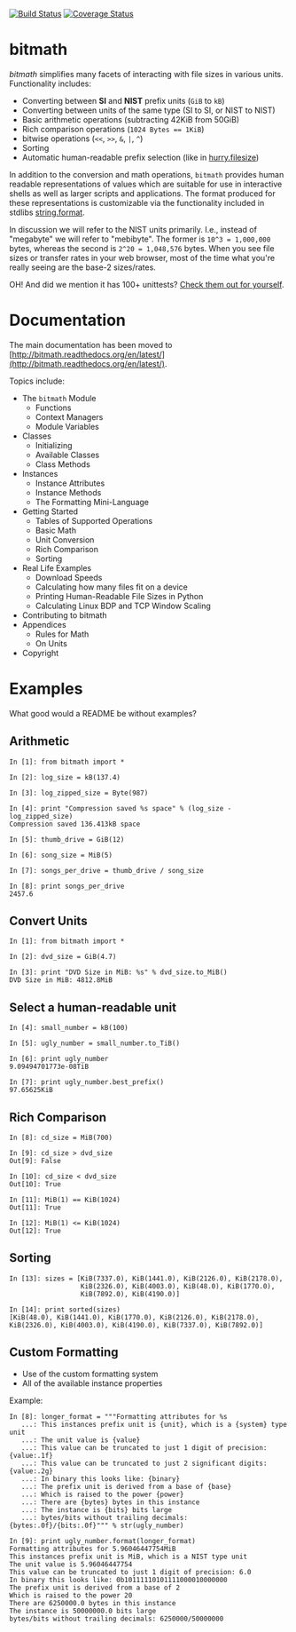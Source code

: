 
[![Build Status](https://api.travis-ci.org/tbielawa/bitmath.png)](https://travis-ci.org/tbielawa/bitmath/)
[![Coverage Status](https://img.shields.io/coveralls/tbielawa/bitmath.svg)](https://coveralls.io/r/tbielawa/bitmath?branch=master)

bitmath
=======
*bitmath* simplifies many facets of interacting with file sizes in
various units. Functionality includes:

* Converting between **SI** and **NIST** prefix units (``GiB`` to ``kB``)
* Converting between units of the same type (SI to SI, or NIST to NIST)
* Basic arithmetic operations (subtracting 42KiB from 50GiB)
* Rich comparison operations (``1024 Bytes == 1KiB``)
* bitwise operations (``<<``, ``>>``, ``&``, ``|``, ``^``)
* Sorting
* Automatic human-readable prefix selection (like in [hurry.filesize](https://pypi.python.org/pypi/hurry.filesize))

In addition to the conversion and math operations, `bitmath` provides
human readable representations of values which are suitable for use in
interactive shells as well as larger scripts and applications. The
format produced for these representations is customizable via the
functionality included in stdlibs
[string.format](https://docs.python.org/2/library/string.html).

In discussion we will refer to the NIST units primarily. I.e., instead
of "megabyte" we will refer to "mebibyte". The former is ``10^3 =
1,000,000`` bytes, whereas the second is ``2^20 = 1,048,576``
bytes. When you see file sizes or transfer rates in your web browser,
most of the time what you're really seeing are the base-2 sizes/rates.

OH! And did we mention it has 100+ unittests? [Check them out for
yourself](https://github.com/tbielawa/bitmath/tree/master/tests]).


Documentation
=============

The main documentation has been moved to
[http://bitmath.readthedocs.org/en/latest/](http://bitmath.readthedocs.org/en/latest/).

Topics include:

* The `bitmath` Module
  * Functions
  * Context Managers
  * Module Variables
* Classes
  * Initializing
  * Available Classes
  * Class Methods
* Instances
  * Instance Attributes
  * Instance Methods
  * The Formatting Mini-Language
* Getting Started
  * Tables of Supported Operations
  * Basic Math
  * Unit Conversion
  * Rich Comparison
  * Sorting
* Real Life Examples
  * Download Speeds
  * Calculating how many files fit on a device
  * Printing Human-Readable File Sizes in Python
  * Calculating Linux BDP and TCP Window Scaling
* Contributing to bitmath
* Appendices
  * Rules for Math
  * On Units
* Copyright


Examples
========

What good would a README be without examples?

## Arithmetic

    In [1]: from bitmath import *

    In [2]: log_size = kB(137.4)

    In [3]: log_zipped_size = Byte(987)

    In [4]: print "Compression saved %s space" % (log_size - log_zipped_size)
    Compression saved 136.413kB space

    In [5]: thumb_drive = GiB(12)

    In [6]: song_size = MiB(5)

    In [7]: songs_per_drive = thumb_drive / song_size

    In [8]: print songs_per_drive
    2457.6

## Convert Units

    In [1]: from bitmath import *

    In [2]: dvd_size = GiB(4.7)

    In [3]: print "DVD Size in MiB: %s" % dvd_size.to_MiB()
    DVD Size in MiB: 4812.8MiB

## Select a human-readable unit

    In [4]: small_number = kB(100)

    In [5]: ugly_number = small_number.to_TiB()

    In [6]: print ugly_number
    9.09494701773e-08TiB

    In [7]: print ugly_number.best_prefix()
    97.65625KiB


## Rich Comparison

    In [8]: cd_size = MiB(700)

    In [9]: cd_size > dvd_size
    Out[9]: False

    In [10]: cd_size < dvd_size
    Out[10]: True

    In [11]: MiB(1) == KiB(1024)
    Out[11]: True

    In [12]: MiB(1) <= KiB(1024)
    Out[12]: True

## Sorting

    In [13]: sizes = [KiB(7337.0), KiB(1441.0), KiB(2126.0), KiB(2178.0),
                      KiB(2326.0), KiB(4003.0), KiB(48.0), KiB(1770.0),
                      KiB(7892.0), KiB(4190.0)]

    In [14]: print sorted(sizes)
    [KiB(48.0), KiB(1441.0), KiB(1770.0), KiB(2126.0), KiB(2178.0),
    KiB(2326.0), KiB(4003.0), KiB(4190.0), KiB(7337.0), KiB(7892.0)]

## Custom Formatting

* Use of the custom formatting system
* All of the available instance properties

Example:

    In [8]: longer_format = """Formatting attributes for %s
       ...: This instances prefix unit is {unit}, which is a {system} type unit
       ...: The unit value is {value}
       ...: This value can be truncated to just 1 digit of precision: {value:.1f}
       ...: This value can be truncated to just 2 significant digits: {value:.2g}
       ...: In binary this looks like: {binary}
       ...: The prefix unit is derived from a base of {base}
       ...: Which is raised to the power {power}
       ...: There are {bytes} bytes in this instance
       ...: The instance is {bits} bits large
       ...: bytes/bits without trailing decimals: {bytes:.0f}/{bits:.0f}""" % str(ugly_number)

    In [9]: print ugly_number.format(longer_format)
    Formatting attributes for 5.96046447754MiB
    This instances prefix unit is MiB, which is a NIST type unit
    The unit value is 5.96046447754
    This value can be truncated to just 1 digit of precision: 6.0
    In binary this looks like: 0b10111110101111000010000000
    The prefix unit is derived from a base of 2
    Which is raised to the power 20
    There are 6250000.0 bytes in this instance
    The instance is 50000000.0 bits large
    bytes/bits without trailing decimals: 6250000/50000000
